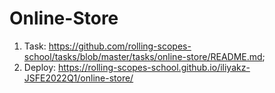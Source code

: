 # Online-Store

1. Task: https://github.com/rolling-scopes-school/tasks/blob/master/tasks/online-store/README.md;
2. Deploy: https://rolling-scopes-school.github.io/iliyakz-JSFE2022Q1/online-store/
